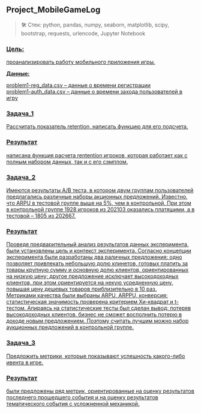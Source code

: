 ## Project_MobileGameLog
> 🛠 Стек: python, pandas, numpy, seaborn, matplotlib, scipy, bootstrap, requests, urlencode, Jupyter  Notebook

### <u>Цель<u/>: <br>
проанализировать работу мобильного приложения игры.

**Данные:**

problem1-reg_data.csv   – данные о времени регистрации<br>
problem1-auth_data.csv  – данные о времени захода пользователей в игру

### <u>Задача_1<u/><br> 
Рассчитать показатель retention, написать функцию для его подсчета.

### <u>Результат<u/><br>
написана функция расчета rentention игроков, которая работает как с полным набором данных, так и с его сэмплом.

### <u>Задача_2<u/><br> 
Имеются результаты A/B теста, в котором двум группам пользователей предлагались различные наборы акционных предложений. Известно, что ARPU в тестовой группе выше на 5%, чем в контрольной. При этом в контрольной группе 1928 игроков из 202103 оказались платящими, а в тестовой – 1805 из 202667.

### <u>Результат<u/><br>
Проведя предварительный анализ результатов данных эксперимента, были установлены цель и контекст эксперимента. Согласно концепции эксперимента были разработаны два раличных предложения: одно позволяет привлекать небольшую долю клинетов, готовых платить за товары крупную сумму и  основную долю клиентов, ориентированных на низкую цену; другое предложение исключает высокодоходных клиентов, при этом ориентируется на некую усредненную цену, повышая цену дешевых товаров приблизительно в 10 раз.<br>
Метриками качества были выбраны ARPU, ARPPU, конверсия; статистическая значимость проверена критерием Хи-квадрат и t-тестом. Апираясь на статистические тесты был сделан вывод: потеряв высокодоходных клиентов, бизнес не сможет восполнить потерю в доходе новым предложением. Поэтому считать лучшим можно набор аукционных предложений в контрольной группе.

### <u>Задача_3<u/><br> 
Предложить метрики, которые показывают успешность какого-либо ивента в игре.

### <u>Результат<u/><br>
были предложены ряд метрик, ориентированные на оценку результатов последнего прошедшего события и на оценку результатов тематического события с усложненной механикой.

